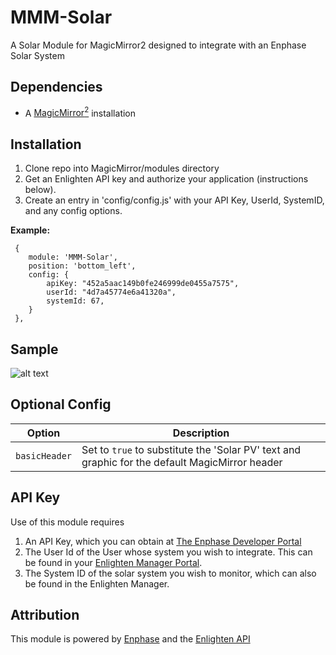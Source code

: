 # MMM-Solar
A Solar Module for MagicMirror2 designed to integrate with an Enphase Solar System

## Dependencies
  * A [MagicMirror<sup>2</sup>](https://github.com/MichMich/MagicMirror) installation

## Installation
  1. Clone repo into MagicMirror/modules directory
  2. Get an Enlighten API key and authorize your application (instructions below).
  3. Create an entry in 'config/config.js' with your API Key, UserId, SystemID, and any config options.

 **Example:**
```
 {
    module: 'MMM-Solar',
	position: 'bottom_left',
	config: {
		apiKey: "452a5aac149b0fe246999de0455a7575",
		userId: "4d7a45774e6a41320a",
		systemId: 67,
	}
 },
```
## Sample
![alt text](https://github.com/tkrywit/MMM-Solar/blob/master/AppSample.PNG "Example")

## Optional Config
| **Option** | **Description** |
| --- | --- |
| `basicHeader` | Set to `true` to substitute the 'Solar PV' text and graphic for the default MagicMirror header |

## API Key
Use of this module requires
  1. An API Key, which you can obtain at [The Enphase Developer Portal](https://developer.enphase.com/)
  2. The User Id of the User whose system you wish to integrate. This can be found in your [Enlighten Manager Portal](https://enlighten.enphaseenergy.com/).
  3. The System ID of the solar system you wish to monitor, which can also be found in the Enlighten Manager.

## Attribution
This module is powered by [Enphase](http://enphase.com/ "Enphase Homepage") and the [Enlighten API](https://developer.enphase.com/ "Enlighten API")

